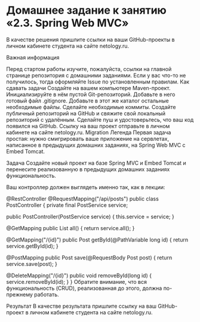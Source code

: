# Домашнее задание к занятию «2.3. Spring Web MVC»
В качестве решения пришлите ссылки на ваши GitHub-проекты в личном кабинете студента на сайте netology.ru.

Важная информация

Перед стартом работы изучите, пожалуйста, ссылки на главной странице репозитория с домашними заданиями.
Если у вас что-то не получилось, тогда оформляйте Issue по установленным правилам.
Как сдавать задачи
Создайте на вашем компьютере Maven-проект.
Инициализируйте в нём пустой Git-репозиторий.
Добавьте в него готовый файл .gitignore.
Добавьте в этот же каталог остальные необходимые файлы.
Сделайте необходимые коммиты.
Создайте публичный репозиторий на GitHub и свяжите свой локальный репозиторий с удалённым.
Сделайте пуш и удостоверьтесь, что ваш код появился на GitHub.
Ссылку на ваш проект отправьте в личном кабинете на сайте netology.ru.
Migration
Легенда
Первая задача простая: нужно смигрировать ваше приложение на сервлетах, написанное в предыдущих домашних заданиях, на Spring Web MVC с Embed Tomcat.

Задача
Создайте новый проект на базе Spring MVC и Embed Tomcat и перенесите реализованную в предыдущих домашних заданиях функциональность.

Ваш контроллер должен выглядеть именно так, как в лекции:

@RestController
@RequestMapping("/api/posts")
public class PostController {
private final PostService service;

public PostController(PostService service) {
this.service = service;
}

@GetMapping
public List<Post> all() {
return service.all();
}

@GetMapping("/{id}")
public Post getById(@PathVariable long id) {
return service.getById(id);
}

@PostMapping
public Post save(@RequestBody Post post) {
return service.save(post);
}

@DeleteMapping("/{id}")
public void removeById(long id) {
service.removeById(id);
}
}
Обратите внимание, что вся функциональность (CRUD), реализованная до этого, должна по-прежнему работать.

Результат
В качестве результата пришлите ссылку на ваш GitHub-проект в личном кабинете студента на сайте netology.ru.